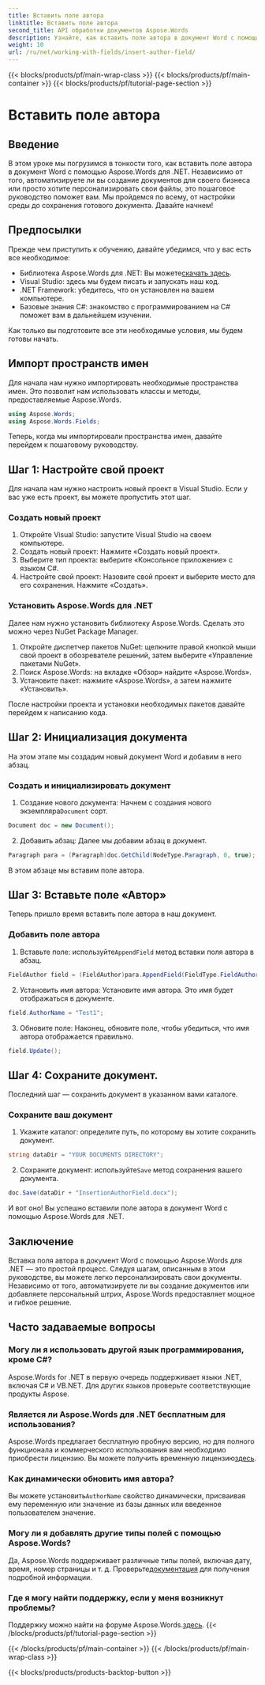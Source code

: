 ```yaml
---
title: Вставить поле автора
linktitle: Вставить поле автора
second_title: API обработки документов Aspose.Words
description: Узнайте, как вставить поле автора в документ Word с помощью Aspose.Words для .NET с помощью нашего пошагового руководства. Идеально подходит для автоматизации создания документов.
weight: 10
url: /ru/net/working-with-fields/insert-author-field/
---
```


{{< blocks/products/pf/main-wrap-class >}}
{{< blocks/products/pf/main-container >}}
{{< blocks/products/pf/tutorial-page-section >}}

# Вставить поле автора

## Введение

В этом уроке мы погрузимся в тонкости того, как вставить поле автора в документ Word с помощью Aspose.Words для .NET. Независимо от того, автоматизируете ли вы создание документов для своего бизнеса или просто хотите персонализировать свои файлы, это пошаговое руководство поможет вам. Мы пройдемся по всему, от настройки среды до сохранения готового документа. Давайте начнем!

## Предпосылки

Прежде чем приступить к обучению, давайте убедимся, что у вас есть все необходимое:

-  Библиотека Aspose.Words для .NET: Вы можете[скачать здесь](https://releases.aspose.com/words/net/).
- Visual Studio: здесь мы будем писать и запускать наш код.
- .NET Framework: убедитесь, что он установлен на вашем компьютере.
- Базовые знания C#: знакомство с программированием на C# поможет вам в дальнейшем изучении.

Как только вы подготовите все эти необходимые условия, мы будем готовы начать.

## Импорт пространств имен

Для начала нам нужно импортировать необходимые пространства имен. Это позволит нам использовать классы и методы, предоставляемые Aspose.Words.

```csharp
using Aspose.Words;
using Aspose.Words.Fields;
```

Теперь, когда мы импортировали пространства имен, давайте перейдем к пошаговому руководству.

## Шаг 1: Настройте свой проект

Для начала нам нужно настроить новый проект в Visual Studio. Если у вас уже есть проект, вы можете пропустить этот шаг.

### Создать новый проект

1. Откройте Visual Studio: запустите Visual Studio на своем компьютере.
2. Создать новый проект: Нажмите «Создать новый проект».
3. Выберите тип проекта: выберите «Консольное приложение» с языком C#.
4. Настройте свой проект: Назовите свой проект и выберите место для его сохранения. Нажмите «Создать».

### Установить Aspose.Words для .NET

Далее нам нужно установить библиотеку Aspose.Words. Сделать это можно через NuGet Package Manager.

1. Откройте диспетчер пакетов NuGet: щелкните правой кнопкой мыши свой проект в обозревателе решений, затем выберите «Управление пакетами NuGet».
2. Поиск Aspose.Words: на вкладке «Обзор» найдите «Aspose.Words».
3. Установите пакет: нажмите «Aspose.Words», а затем нажмите «Установить».

После настройки проекта и установки необходимых пакетов давайте перейдем к написанию кода.

## Шаг 2: Инициализация документа

На этом этапе мы создадим новый документ Word и добавим в него абзац.

### Создать и инициализировать документ

1.  Создание нового документа: Начнем с создания нового экземпляра`Document` сорт.

```csharp
Document doc = new Document();
```

2. Добавить абзац: Далее мы добавим абзац в документ.

```csharp
Paragraph para = (Paragraph)doc.GetChild(NodeType.Paragraph, 0, true);
```

В этом абзаце мы вставим поле автора.

## Шаг 3: Вставьте поле «Автор»

Теперь пришло время вставить поле автора в наш документ.

### Добавить поле автора

1.  Вставьте поле: используйте`AppendField` метод вставки поля автора в абзац.

```csharp
FieldAuthor field = (FieldAuthor)para.AppendField(FieldType.FieldAuthor, false);
```

2. Установить имя автора: Установите имя автора. Это имя будет отображаться в документе.

```csharp
field.AuthorName = "Test1";
```

3. Обновите поле: Наконец, обновите поле, чтобы убедиться, что имя автора отображается правильно.

```csharp
field.Update();
```

## Шаг 4: Сохраните документ.

Последний шаг — сохранить документ в указанном вами каталоге.

### Сохраните ваш документ

1. Укажите каталог: определите путь, по которому вы хотите сохранить документ.

```csharp
string dataDir = "YOUR DOCUMENTS DIRECTORY";
```

2.  Сохраните документ: используйте`Save` метод сохранения вашего документа.

```csharp
doc.Save(dataDir + "InsertionAuthorField.docx");
```

И вот оно! Вы успешно вставили поле автора в документ Word с помощью Aspose.Words для .NET.

## Заключение

Вставка поля автора в документ Word с помощью Aspose.Words для .NET — это простой процесс. Следуя шагам, описанным в этом руководстве, вы можете легко персонализировать свои документы. Независимо от того, автоматизируете ли вы создание документов или добавляете персональный штрих, Aspose.Words предоставляет мощное и гибкое решение.

## Часто задаваемые вопросы

### Могу ли я использовать другой язык программирования, кроме C#?

Aspose.Words for .NET в первую очередь поддерживает языки .NET, включая C# и VB.NET. Для других языков проверьте соответствующие продукты Aspose.

### Является ли Aspose.Words для .NET бесплатным для использования?

Aspose.Words предлагает бесплатную пробную версию, но для полного функционала и коммерческого использования вам необходимо приобрести лицензию. Вы можете получить временную лицензию[здесь](https://purchase.aspose.com/temporary-license/).

### Как динамически обновить имя автора?

 Вы можете установить`AuthorName` свойство динамически, присваивая ему переменную или значение из базы данных или введенное пользователем значение.

### Могу ли я добавлять другие типы полей с помощью Aspose.Words?

 Да, Aspose.Words поддерживает различные типы полей, включая дату, время, номер страницы и т. д. Проверьте[документация](https://reference.aspose.com/words/net/) для получения подробной информации.

### Где я могу найти поддержку, если у меня возникнут проблемы?

 Поддержку можно найти на форуме Aspose.Words.[здесь](https://forum.aspose.com/c/words/8).
{{< /blocks/products/pf/tutorial-page-section >}}

{{< /blocks/products/pf/main-container >}}
{{< /blocks/products/pf/main-wrap-class >}}

{{< blocks/products/products-backtop-button >}}
